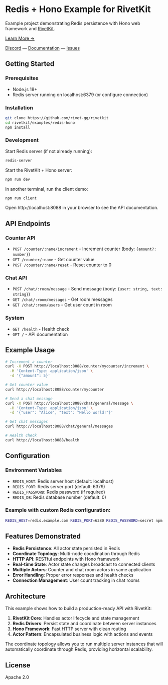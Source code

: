 # Redis + Hono Example for RivetKit

Example project demonstrating Redis persistence with Hono web framework and [RivetKit](https://rivetkit.org).

[Learn More →](https://github.com/rivet-gg/rivetkit)

[Discord](https://rivet.gg/discord) — [Documentation](https://rivetkit.org) — [Issues](https://github.com/rivet-gg/rivetkit/issues)

## Getting Started

### Prerequisites

- Node.js 18+
- Redis server running on localhost:6379 (or configure connection)

### Installation

```sh
git clone https://github.com/rivet-gg/rivetkit
cd rivetkit/examples/redis-hono
npm install
```

### Development

Start Redis server (if not already running):
```sh
redis-server
```

Start the RivetKit + Hono server:
```sh
npm run dev
```

In another terminal, run the client demo:
```sh
npm run client
```

Open http://localhost:8088 in your browser to see the API documentation.

## API Endpoints

### Counter API
- `POST /counter/:name/increment` - Increment counter (body: `{amount?: number}`)
- `GET /counter/:name` - Get counter value
- `POST /counter/:name/reset` - Reset counter to 0

### Chat API
- `POST /chat/:room/message` - Send message (body: `{user: string, text: string}`)
- `GET /chat/:room/messages` - Get room messages
- `GET /chat/:room/users` - Get user count in room

### System
- `GET /health` - Health check
- `GET /` - API documentation

## Example Usage

```bash
# Increment a counter
curl -X POST http://localhost:8088/counter/mycounter/increment \
  -H 'Content-Type: application/json' \
  -d '{"amount": 5}'

# Get counter value
curl http://localhost:8088/counter/mycounter

# Send a chat message
curl -X POST http://localhost:8088/chat/general/message \
  -H 'Content-Type: application/json' \
  -d '{"user": "Alice", "text": "Hello world!"}'

# Get chat messages
curl http://localhost:8088/chat/general/messages

# Health check
curl http://localhost:8088/health
```

## Configuration

### Environment Variables

- `REDIS_HOST`: Redis server host (default: localhost)
- `REDIS_PORT`: Redis server port (default: 6379)
- `REDIS_PASSWORD`: Redis password (if required)
- `REDIS_DB`: Redis database number (default: 0)

### Example with custom Redis configuration:

```sh
REDIS_HOST=redis.example.com REDIS_PORT=6380 REDIS_PASSWORD=secret npm run dev
```

## Features Demonstrated

- **Redis Persistence**: All actor state persisted in Redis
- **Coordinate Topology**: Multi-node coordination through Redis
- **HTTP API**: RESTful endpoints with Hono framework
- **Real-time State**: Actor state changes broadcast to connected clients
- **Multiple Actors**: Counter and chat room actors in same application
- **Error Handling**: Proper error responses and health checks
- **Connection Management**: User count tracking in chat rooms

## Architecture

This example shows how to build a production-ready API with RivetKit:

1. **RivetKit Core**: Handles actor lifecycle and state management
2. **Redis Drivers**: Persist state and coordinate between server instances
3. **Hono Framework**: Fast HTTP server with clean routing
4. **Actor Pattern**: Encapsulated business logic with actions and events

The coordinate topology allows you to run multiple server instances that will automatically coordinate through Redis, providing horizontal scalability.

## License

Apache 2.0
